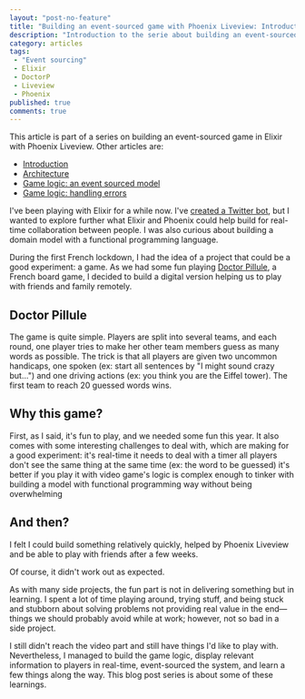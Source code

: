 ```yaml
---
layout: "post-no-feature"
title: "Building an event-sourced game with Phoenix Liveview: Introduction"
description: "Introduction to the serie about building an event-sourced game with Phoenix Liveview"
category: articles
tags:
 - "Event sourcing"
 - Elixir
 - DoctorP
 - Liveview
 - Phoenix
published: true
comments: true
---
```


<div class="series">
    <p>This article is part of a series on building an event-sourced game in Elixir with Phoenix Liveview. Other articles are:</p>
    <ul>
        <li><a href="/articles/phoenix-liveview-event-sourced-game-intro">Introduction</a></li>
        <li><a href="/articles/phoenix-liveview-event-sourced-game-architecture">Architecture</a></li>
        <li><a href="/articles/phoenix-liveview-event-sourced-game-event-sourced-model">Game logic: an event sourced model</a></li>
        <li><a href="/articles/phoenix-liveview-event-sourced-game-handling-errors">Game logic: handling errors</a></li>
    </ul>
</div>

I've been playing with Elixir for a while now. I've [created a Twitter bot](http://schtroumpsify.chorip.am), but I wanted to explore further what Elixir and Phoenix could help build for real-time collaboration between people. I was also curious about building a domain model with a functional programming language.

During the first French lockdown, I had the idea of a project that could be a good experiment: a game. As we had some fun playing [Doctor Pillule](https://www.docteurpilule.com/), a French board game, I decided to build a digital version helping us to play with friends and family remotely.

## Doctor Pillule

The game is quite simple. Players are split into several teams, and each round, one player tries to make her other team members guess as many words as possible. The trick is that all players are given two uncommon handicaps, one spoken (ex: start all sentences by "I might sound crazy but...") and one driving actions (ex: you think you are the Eiffel tower).
The first team to reach 20 guessed words wins.

## Why this game?

First, as I said, it's fun to play, and we needed some fun this year. It also comes with some interesting challenges to deal with, which are making for a good experiment:
it's real-time
it needs to deal with a timer
all players don't see the same thing at the same time (ex: the word to be guessed)
it's better if you play it with video
game's logic is complex enough to tinker with building a model with functional programming way without being overwhelming

## And then?

I felt I could build something relatively quickly, helped by Phoenix Liveview and be able to play with friends after a few weeks. 

Of course, it didn't work out as expected.

As with many side projects, the fun part is not in delivering something but in learning. I spent a lot of time playing around, trying stuff, and being stuck and stubborn about solving problems not providing real value in the end—things we should probably avoid while at work; however, not so bad in a side project.

I still didn't reach the video part and still have things I'd like to play with. Nevertheless, I managed to build the game logic, display relevant information to players in real-time, event-sourced the system, and learn a few things along the way. This blog post series is about some of these learnings.

